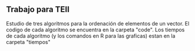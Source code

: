 ## Trabajo para TEII

Estudio de tres algoritmos para la ordenación de elementos de un vector.
El codigo de cada algoritmo se encuentra en la carpeta "code".
Los tiempos de cada algoritmo (y los comandos en R para las graficas) estan en la carpeta "tiempos"
